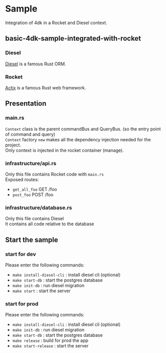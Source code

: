 # Sample
Integration of 4dk in a Rocket and Diesel context.<br>

## basic-4dk-sample-integrated-with-rocket

### Diesel
<a href="https://diesel.rs/">Diesel</a> is a famous Rust ORM. 

### Rocket
<a href="https://actix.rs/">Actix</a> is a famous Rust web framework.

## Presentation

### main.rs
`Context` class is the parent commandBus and QueryBus. (so the entry point of command and query) <br/>
`Context` factory `new` makes all the dependency injection needed for the project. <br/>
Only context is injected in the rocket container (manage).

### infrastructure/api.rs
Only this file contains Rocket code with `main.rs` <br />
Exposed routes:
- `get_all_foo` GET /foo
- `post_foo` POST /foo

### infrastructure/database.rs
Only this file contains Diesel <br />
It contains all code relative to the database <br />

## Start the sample
### start for dev
Please enter the following commands:
- `make install-diesel-cli` : install diesel cli (optional) 
- `make start-db` : start the postgres database 
- `make init-db` : run diesel migration
- `make start` : start the server 

### start for prod
Please enter the following commands:
- `make install-diesel-cli` : install diesel cli (optional) 
- `make init-db` : run diesel migration
- `make start-db` : start the postgres database
- `make release` : build for prod the app
- `make start-release` : start the server


